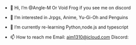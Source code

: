 - 👋 Hi, I’m @Angle-M Or Void Frog if you see me on discord

- 👀 I’m interested in Jrpgs, Anime, Yu-Gi-Oh and Penguins

- 🌱 I’m currently re-learning Python,node.js and typescript

- 📫 How to reach me 
Email: aim1310@icloud.com
Discord:

<!---
Angle-M/Angle-M is a ✨ special ✨ repository because its `README.md` (this file) appears on your GitHub profile.
You can click the Preview link to take a look at your changes.
--->
